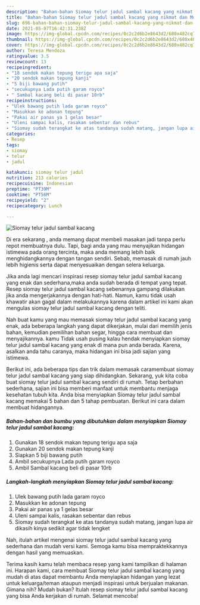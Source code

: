 ```yaml
---
description: "Bahan-bahan Siomay telur jadul sambal kacang yang nikmat dan Mudah Dibuat"
title: "Bahan-bahan Siomay telur jadul sambal kacang yang nikmat dan Mudah Dibuat"
slug: 696-bahan-bahan-siomay-telur-jadul-sambal-kacang-yang-nikmat-dan-mudah-dibuat
date: 2021-05-07T16:42:31.238Z
image: https://img-global.cpcdn.com/recipes/0c2c2d6b2e8643d2/680x482cq70/siomay-telur-jadul-sambal-kacang-foto-resep-utama.jpg
thumbnail: https://img-global.cpcdn.com/recipes/0c2c2d6b2e8643d2/680x482cq70/siomay-telur-jadul-sambal-kacang-foto-resep-utama.jpg
cover: https://img-global.cpcdn.com/recipes/0c2c2d6b2e8643d2/680x482cq70/siomay-telur-jadul-sambal-kacang-foto-resep-utama.jpg
author: Teresa Mendoza
ratingvalue: 3.5
reviewcount: 13
recipeingredient:
- "18 sendok makan tepung terigu apa saja"
- "20 sendok makan tepung kanji"
- "5 biji bawang putih"
- "secukupnya Lada putih garam royco"
- " Sambal kacang beli di pasar 10rb"
recipeinstructions:
- "Ulek bawang putih lada garam royco"
- "Masukkan ke adonan tepung"
- "Pakai air panas ya 1 gelas besar"
- "Uleni sampai kalis, rasakan sebentar dan rebus"
- "Siomay sudah terangkat ke atas tandanya sudah matang, jangan lupa air dikasih kinya sedikit agar tidak lengket"
categories:
- Resep
tags:
- siomay
- telur
- jadul

katakunci: siomay telur jadul 
nutrition: 213 calories
recipecuisine: Indonesian
preptime: "PT39M"
cooktime: "PT56M"
recipeyield: "2"
recipecategory: Lunch

---
```



![Siomay telur jadul sambal kacang](https://img-global.cpcdn.com/recipes/0c2c2d6b2e8643d2/680x482cq70/siomay-telur-jadul-sambal-kacang-foto-resep-utama.jpg)

Di era  sekarang , anda memang dapat membeli masakan jadi tanpa perlu repot membuatnya dulu. Tapi, bagi anda yang mau menyajikan hidangan istimewa pada orang tercinta, maka anda memang lebih baik menghidangkannya dengan tangan sendiri. Sebab, memasak di rumah jauh lebih higienis serta dapat menyesuaikan dengan selera keluarga.

Jika anda lagi mencari inspirasi resep siomay telur jadul sambal kacang yang enak dan sederhana,maka anda sudah berada di tempat yang tepat. Resep siomay telur jadul sambal kacang  sebenarnya gampang dilakukan jika anda mengerjakannya dengan hati-hati. Namun, kamu tidak usah khawatir akan gagal dalam melakukannya 
karena dalam artikel ini kami akan mengulas siomay telur jadul sambal kacang dengan teliti.  



Nah buat kamu yang mau memasak siomay telur jadul sambal kacang yang enak, ada beberapa langkah yang dapat dikerjakan, mulai dari memilih jenis bahan, kemudian pemilihan bahan segar, hingga cara membuat dan menyajikannya. kamu Tidak usah pusing kalau hendak menyiapkan siomay telur jadul sambal kacang yang enak di mana pun anda berada. Karena, asalkan anda  tahu caranya, maka hidangan ini bisa jadi sajian yang istimewa.

Berikut ini, ada beberapa tips dan trik dalam memasak caramembuat siomay telur jadul sambal kacang yang siap dihidangkan. Sekarang, yuk kita coba buat siomay telur jadul sambal kacang sendiri di rumah. Tetap berbahan sederhana, sajian ini bisa memberi manfaat untuk membantu menjaga kesehatan tubuh kita. Anda bisa menyiapkan Siomay telur jadul sambal kacang memakai 5 bahan dan 5 tahap pembuatan. Berikut ini cara dalam membuat hidangannya.

<!--inarticleads1-->

##### Bahan-bahan dan bumbu yang dibutuhkan dalam menyiapkan Siomay telur jadul sambal kacang:

1. Gunakan 18 sendok makan tepung terigu apa saja
1. Gunakan 20 sendok makan tepung kanji
1. Siapkan 5 biji bawang putih
1. Ambil secukupnya Lada putih garam royco
1. Ambil  Sambal kacang beli di pasar 10rb




<!--inarticleads2-->

##### Langkah-langkah menyiapkan Siomay telur jadul sambal kacang:

1. Ulek bawang putih lada garam royco
1. Masukkan ke adonan tepung
1. Pakai air panas ya 1 gelas besar
1. Uleni sampai kalis, rasakan sebentar dan rebus
1. Siomay sudah terangkat ke atas tandanya sudah matang, jangan lupa air dikasih kinya sedikit agar tidak lengket




Nah, itulah artikel mengenai  siomay telur jadul sambal kacang  yang sederhana dan mudah versi kami. Semoga kamu bisa mempraktekkannya dengan hasil yang memuaskan. 

Terima kasih kamu telah membaca resep yang kami tampilkan di halaman ini. Harapan kami, cara membuat  Siomay telur jadul sambal kacang yang mudah di atas dapat membantu Anda menyiapkan hidangan yang lezat untuk keluarga/teman ataupun menjadi inspirasi untuk berjualan makanan. Gimana nih? Mudah bukan? Itulah resep siomay telur jadul sambal kacang yang bisa Anda kerjakan di rumah. Selamat mencoba!

